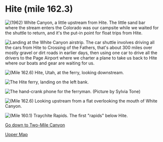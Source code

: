 # Hite (mile 162.3)

![(1962) White Canyon, a little upstream from Hite. The little sand bar where the stream enters the Colorado was our campsite while we waited for the shuttle to return, and it's the put-in point for float trips from Hite.](hite/white-cyn.jpg)

![Landing at the White Canyon airstrip. The car shuttle involves driving all the cars from Hite to Crossing of the Fathers, that's about 300 miles over mostly gravel or dirt roads in earlier days, then using one car to drive all the drivers to the Page Airport where we charter a plane to take us back to Hite where our boats and gear are waiting for us.](hite/airstrip.jpg)

![(Mile 162.6) Hite, Utah, at the ferry, looking downstream.](hite/ferry-downstream.jpg)

![The Hite ferry, landing on the left bank.](hite/ferry.jpg)

![The hand-crank phone for the ferryman. (Picture by Sylvia Tone)](hite/phone.jpg)

![(Mile 162.6) Looking upstream from a flat overlooking the mouth of White Canyon.](hite/white-cyn-upstream.jpg)

![(Mile 160.1) Traychite Rapids. The first "rapids" below Hite.](hite/traychite.jpg)

[Go down to Two-Mile Canyon](two-mile)

[Upper Map](map-upper)
